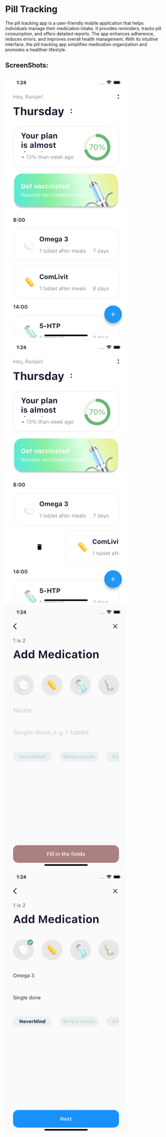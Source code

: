 # Pill Tracking

The pill tracking app is a user-friendly mobile application that helps individuals manage their medication intake. It provides reminders, tracks pill consumption, and offers detailed reports. The app enhances adherence, reduces errors, and improves overall health management. With its intuitive interface, the pill tracking app simplifies medication organization and promotes a healthier lifestyle.


## ScreenShots:
<img src="assets/app/first.png" width="390" height="844">
<img src="assets/app/second.png" width="390" height="844">
<img src="assets/app/third.png" width="390" height="844">
<img src="assets/app/fourth.png" width="390" height="844">

